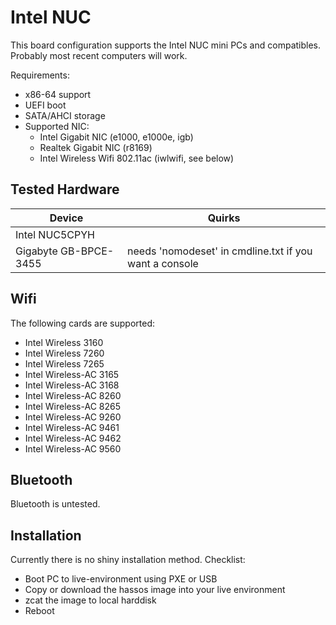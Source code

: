 # Intel NUC

This board configuration supports the Intel NUC mini PCs and compatibles. 
Probably most recent computers will work.

Requirements:
- x86-64 support
- UEFI boot
- SATA/AHCI storage
- Supported NIC:
  - Intel Gigabit NIC (e1000, e1000e, igb)
  - Realtek Gigabit NIC (r8169)
  - Intel Wireless Wifi 802.11ac (iwlwifi, see below)

## Tested Hardware

| Device | Quirks | 
|--------|-----------|
| Intel NUC5CPYH |  |
| Gigabyte GB-BPCE-3455 | needs 'nomodeset' in cmdline.txt if you want a console |


## Wifi

The following cards are supported:

- Intel Wireless 3160
- Intel Wireless 7260
- Intel Wireless 7265
- Intel Wireless-AC 3165
- Intel Wireless-AC 3168
- Intel Wireless-AC 8260
- Intel Wireless-AC 8265
- Intel Wireless-AC 9260
- Intel Wireless-AC 9461
- Intel Wireless-AC 9462
- Intel Wireless-AC 9560

## Bluetooth

Bluetooth is untested.

## Installation

Currently there is no shiny installation method. Checklist:
- Boot PC to live-environment using PXE or USB
- Copy or download the hassos image into your live environment
- zcat the image to local harddisk
- Reboot

